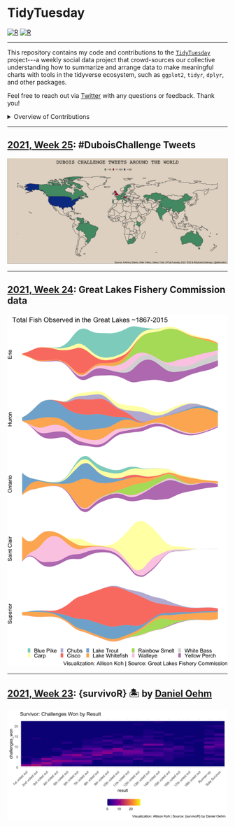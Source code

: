 # TidyTuesday

[![R](https://img.shields.io/badge/Project-Build%20with%20♥-blue?style=for-the-badge&logo=R)](https://github.com/dennis-hammerschmidt/tidy_tuesday)
[![R](https://img.shields.io/badge/Powered%20By-Tidyverse-blue?style=for-the-badge&logo=R)](https://github.com/dennis-hammerschmidt/tidy_tuesday)

---

<!--
<div align="center">

:necktie: [LinkedIn][LinkedIn]&nbsp;&nbsp;|&nbsp;&nbsp;[:octocat: GitHub][GitHub]&nbsp;&nbsp;|&nbsp;&nbsp;:earth_africa: [Website][Website]

</div>


Quick Link


[LinkedIn]:https://www.linkedin.com/in/dennis-hammerschmidt/
[GitHub]:https://github.com/dennis-hammerschmidt/
[Website]:https://dennis-hammerschmidt.rbind.io/
-->

This repository contains my code and contributions to the [`TidyTuesday`](https://github.com/rfordatascience/tidytuesday) project---a weekly social data project that crowd-sources our collective understanding how to summarize and arrange data to make meaningful charts with tools in the tidyverse ecosystem, such as `ggplot2`, `tidyr`, `dplyr`, and other packages.

Feel free to reach out via [Twitter](https://twitter.com/allisonkoh_) with any questions or feedback. Thank you! 

<details> 
  <summary>Overview of Contributions</summary>
  
**2021**
  - Week 23: [{survivoR} 🏝](https://github.com/allisonkoh/tidytuesday/blob/main/2021_W23_survivoR/2021-w23-final-plot.png)
  - Week 24: [Great Lakes Fishery Commission](https://github.com/allisonkoh/tidytuesday/blob/main/2021_w24_fish/2021-w24-plot.png)
  - Week 25: [#DuboisChallenge Tweets](https://github.com/allisonkoh/tidytuesday/blob/main/2021_w25_dubois/global_plot.png)
</details>

***

## [2021, Week 25](https://github.com/allisonkoh/tidytuesday/blob/main/2021_w25_dubois/): #DuboisChallenge Tweets

![./2021_w25_dubois/global_plot.png](https://github.com/allisonkoh/tidytuesday/blob/main/2021_w25_dubois/global_plot.png)

***

## [2021, Week 24](https://github.com/allisonkoh/tidytuesday/tree/main/2021_w24_fish): Great Lakes Fishery Commission data 

![./2021_w24_fish/2021-w24-plot.png](https://github.com/allisonkoh/tidytuesday/blob/main/2021_w24_fish/2021-w24-plot.png)

***

## [2021, Week 23](https://github.com/allisonkoh/tidytuesday/tree/main/2021_W23_survivoR): {survivoR} 🏝 by [Daniel Oehm](http://gradientdescending.com/survivor-now-on-cran/)

![./2021_W23_survivoR/2021-w23-final-plot.png](https://github.com/allisonkoh/tidytuesday/blob/main/2021_W23_survivoR/2021-w23-final-plot.png)

